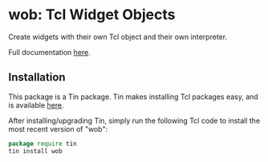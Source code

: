 # wob: Tcl Widget Objects

Create widgets with their own Tcl object and their own interpreter.

Full documentation [here](doc/wob.pdf).
 
## Installation
This package is a Tin package. 
Tin makes installing Tcl packages easy, and is available [here](https://github.com/ambaker1/Tin).

After installing/upgrading Tin, simply run the following Tcl code to install the most recent version of "wob":
```tcl
package require tin
tin install wob
```
